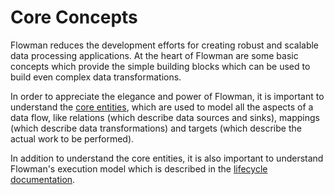 # Core Concepts

Flowman reduces the development efforts for creating robust and scalable data processing applications. At the heart
of Flowman are some basic concepts which provide the simple building blocks which can be used to build even complex
data transformations.

In order to appreciate the elegance and power of Flowman, it is important to understand the [core entities](entities.md),
which are used to model all the aspects of a data flow, like relations (which describe
data sources and sinks), mappings (which describe data transformations) and targets (which describe the actual work
to be performed).

In addition to understand the core entities, it is also important to understand Flowman's execution model which is
described in the [lifecycle documentation](lifecycle.md).
